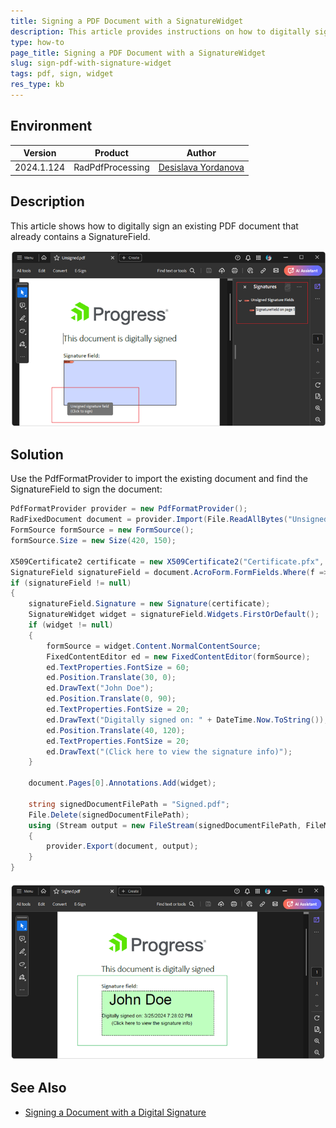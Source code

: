 ```yaml
---
title: Signing a PDF Document with a SignatureWidget
description: This article provides instructions on how to digitally sign an existing PDF document using RadPdfProcessing.
type: how-to
page_title: Signing a PDF Document with a SignatureWidget
slug: sign-pdf-with-signature-widget
tags: pdf, sign, widget
res_type: kb
---
```


## Environment

| Version | Product | Author | 
| --- | --- | ---- | 
| 2024.1.124 | RadPdfProcessing |[Desislava Yordanova](https://www.telerik.com/blogs/author/desislava-yordanova)| 

## Description

This article shows how to digitally sign an existing PDF document that already contains a SignatureField.

 ![Unsigned PDF](images/sign-pdf-with-signature-widget01.png) 

## Solution

Use the PdfFormatProvider to import the existing document and find the SignatureField to sign the document:

   ```csharp
   PdfFormatProvider provider = new PdfFormatProvider();
   RadFixedDocument document = provider.Import(File.ReadAllBytes("Unsigned.pdf"));
   FormSource formSource = new FormSource();
   formSource.Size = new Size(420, 150);

   X509Certificate2 certificate = new X509Certificate2("Certificate.pfx", "Password");
   SignatureField signatureField = document.AcroForm.FormFields.Where(f => f.FieldType == FormFieldType.Signature).FirstOrDefault() as SignatureField;
   if (signatureField != null)
   {
       signatureField.Signature = new Signature(certificate);
       SignatureWidget widget = signatureField.Widgets.FirstOrDefault();
       if (widget != null)
       {
           formSource = widget.Content.NormalContentSource;
           FixedContentEditor ed = new FixedContentEditor(formSource);
           ed.TextProperties.FontSize = 60;
           ed.Position.Translate(30, 0);
           ed.DrawText("John Doe");
           ed.Position.Translate(0, 90);
           ed.TextProperties.FontSize = 20;
           ed.DrawText("Digitally signed on: " + DateTime.Now.ToString());
           ed.Position.Translate(40, 120);
           ed.TextProperties.FontSize = 20;
           ed.DrawText("(Click here to view the signature info)");
       }

       document.Pages[0].Annotations.Add(widget);

       string signedDocumentFilePath = "Signed.pdf";
       File.Delete(signedDocumentFilePath);
       using (Stream output = new FileStream(signedDocumentFilePath, FileMode.OpenOrCreate, FileAccess.ReadWrite))
       {
           provider.Export(document, output);
       }
   }

   ```
 ![Signed PDF](images/sign-pdf-with-signature-widget02.png) 

## See Also

- [Signing a Document with a Digital Signature](https://docs.telerik.com/devtools/document-processing/libraries/radpdfprocessing/features/security/signing-a-document-with-a-digital-signature)
